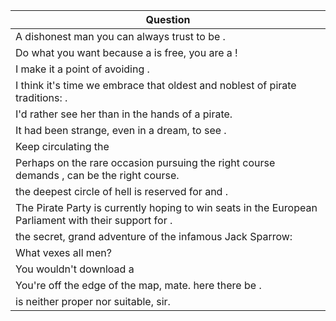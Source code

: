 Question |
--- |
A dishonest man you can always trust to be <BLANK>. |
Do what you want because a <BLANK> is free, you are a <BLANK>! |
I make it a point of avoiding <BLANK>. |
I think it's time we embrace that oldest and noblest of pirate traditions: <BLANK>. |
I'd rather see her <BLANK> than in the hands of a pirate. |
It had been strange, even in a dream, to see <BLANK>. |
Keep circulating the <BLANK> |
Perhaps on the rare occasion pursuing the right course demands <BLANK>, <BLANK> can be the right course. |
the deepest circle of hell is reserved for <BLANK> and <BLANK>. |
The Pirate Party is currently hoping to win seats in the European Parliament with their support for <BLANK>. |
the secret, grand adventure of the infamous Jack Sparrow: <BLANK> |
What vexes all men? |
You wouldn't download a <BLANK> |
You're off the edge of the map, mate. here there be <BLANK>. |
<BLANK> is neither proper nor suitable, sir. |
